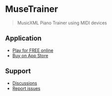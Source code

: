 # MuseTrainer

> MusicXML Piano Trainer using MIDI devices

## Application

- [Play for FREE online][0]
- [Buy on App Store][3]

## Support

- [Discussions][1]
- [Report issues][2]




[0]: https://app.musetrainer.com
[1]: https://github.com/musetrainer/musetrainer/discussions
[2]: https://github.com/musetrainer/musetrainer/issues
[3]: https://apps.apple.com/vn/app/musetrainer/id1663700878
